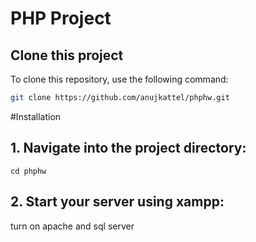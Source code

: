 # PHP Project

## Clone this project
To clone this repository, use the following command:

```bash
git clone https://github.com/anujkattel/phphw.git
```
#Installation
## 1. Navigate into the project directory:
```
cd phphw
```
## 2. Start your server using xampp:
turn on apache and sql server
